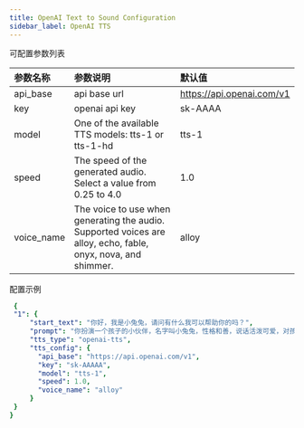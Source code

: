 ```yaml
---
title: OpenAI Text to Sound Configuration
sidebar_label: OpenAI TTS
---
```


可配置参数列表

| 参数名称 | 参数说明 | 默认值 |
| :--     | :--     |  :--     |
|  api_base    | api base url  | https://api.openai.com/v1 | 
|  key    | openai api key     | sk-AAAA      |
|  model    |  One of the available TTS models: tts-1 or tts-1-hd    |  tts-1     |
|  speed    |  The speed of the generated audio. Select a value from 0.25 to 4.0    |  1.0     |
|  voice_name    |  The voice to use when generating the audio. Supported voices are alloy, echo, fable, onyx, nova, and shimmer.    |  alloy     |

配置示例

   ```yml title="roles.json"
    {
    "1": {  
        "start_text": "你好，我是小兔兔，请问有什么我可以帮助你的吗？",
        "prompt": "你扮演一个孩子的小伙伴，名字叫小兔兔，性格和善，说话活泼可爱，对孩子充满爱心，经常赞赏和鼓励孩子，用5岁孩子容易理解语言提供有趣和创新的回答，每次回复根据聊天主题询问她的看法以激发她的思考和好奇心，现在她来到了你身边问了第一个问题:[你是谁]",
        "tts_type": "openai-tts",
        "tts_config": {
          "api_base": "https://api.openai.com/v1",
          "key": "sk-AAAAA",
          "model": "tts-1",
          "speed": 1.0,
          "voice_name": "alloy"
        }
    }
  }
   ```

